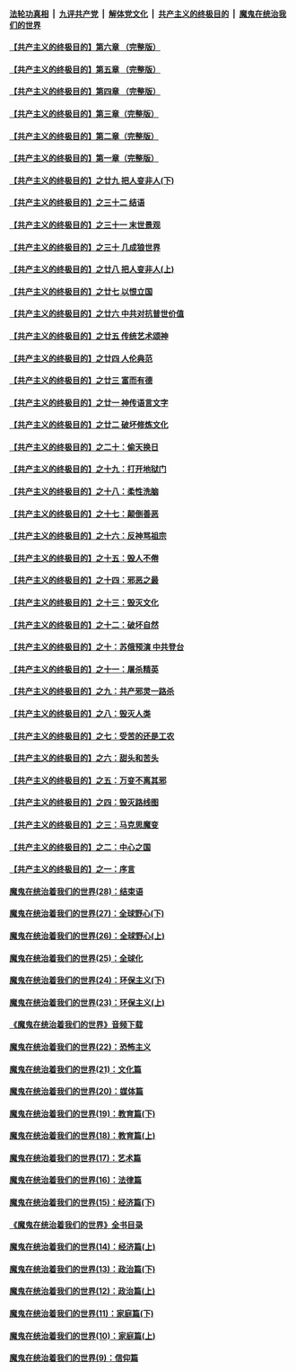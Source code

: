 

####  [法轮功真相](../../../../basic/blob/master/README.md?t=06262102) &nbsp;|&nbsp; [九评共产党](../../../../9ping.md/blob/master/README.md?t=06262102) &nbsp;|&nbsp; [解体党文化](../../../../jtdwh.md/blob/master/README.md?t=06262102)  &nbsp;|&nbsp; [共产主义的终极目的](../../../../gczydzjmd.md/blob/master/README.md?t=06262102) &nbsp;|&nbsp; [魔鬼在统治我们的世界](../../../../mgztzwmdsj.md/blob/master/README.md?t=06262102) 

#### [【共产主义的终极目的】第六章 （完整版）](../pages/nsc422/n11428913.md?t=06262102) 

#### [【共产主义的终极目的】第五章 （完整版）](../pages/nsc422/n11428912.md?t=06262102) 

#### [【共产主义的终极目的】第四章 （完整版）](../pages/nsc422/n11428907.md?t=06262102) 

#### [【共产主义的终极目的】第三章（完整版）](../pages/nsc422/n11428848.md?t=06262102) 

#### [【共产主义的终极目的】第二章（完整版）](../pages/nsc422/n11428831.md?t=06262102) 

#### [【共产主义的终极目的】第一章（完整版）](../pages/nsc422/n11417651.md?t=06262102) 

#### [【共产主义的终极目的】之廿九 把人变非人(下)](../pages/nsc422/n11344140.md?t=06262102) 

#### [【共产主义的终极目的】之三十二 结语](../pages/nsc422/n11360535.md?t=06262102) 

#### [【共产主义的终极目的】之三十一 末世景观](../pages/nsc422/n11351129.md?t=06262102) 

#### [【共产主义的终极目的】之三十 几成狼世界](../pages/nsc422/n11348280.md?t=06262102) 

#### [【共产主义的终极目的】之廿八 把人变非人(上)](../pages/nsc422/n11340492.md?t=06262102) 

#### [【共产主义的终极目的】之廿七 以恨立国](../pages/nsc422/n11336944.md?t=06262102) 

#### [【共产主义的终极目的】之廿六 中共对抗普世价值](../pages/nsc422/n11324785.md?t=06262102) 

#### [【共产主义的终极目的】之廿五 传统艺术颂神](../pages/nsc422/n11296396.md?t=06262102) 

#### [【共产主义的终极目的】之廿四 人伦典范](../pages/nsc422/n11296397.md?t=06262102) 

#### [【共产主义的终极目的】之廿三 富而有德](../pages/nsc422/n11283598.md?t=06262102) 

#### [【共产主义的终极目的】之廿一 神传语言文字](../pages/nsc422/n11263265.md?t=06262102) 

#### [【共产主义的终极目的】之廿二 破坏修炼文化](../pages/nsc422/n11245728.md?t=06262102) 

#### [【共产主义的终极目的】之二十：偷天换日](../pages/nsc422/n11238846.md?t=06262102) 

#### [【共产主义的终极目的】之十九：打开地狱门](../pages/nsc422/n11206376.md?t=06262102) 

#### [【共产主义的终极目的】之十八：柔性洗脑](../pages/nsc422/n11199994.md?t=06262102) 

#### [【共产主义的终极目的】之十七：颠倒善恶](../pages/nsc422/n11179782.md?t=06262102) 

#### [【共产主义的终极目的】之十六：反神骂祖宗](../pages/nsc422/n11166798.md?t=06262102) 

#### [【共产主义的终极目的】之十五：毁人不倦](../pages/nsc422/n11166792.md?t=06262102) 

#### [【共产主义的终极目的】之十四：邪恶之最](../pages/nsc422/n11150249.md?t=06262102) 

#### [【共产主义的终极目的】之十三：毁灭文化](../pages/nsc422/n11135227.md?t=06262102) 

#### [【共产主义的终极目的】之十二：破坏自然](../pages/nsc422/n11135214.md?t=06262102) 

#### [【共产主义的终极目的】之十：苏俄预演 中共登台](../pages/nsc422/n11118424.md?t=06262102) 

#### [【共产主义的终极目的】之十一：屠杀精英](../pages/nsc422/n11118442.md?t=06262102) 

#### [【共产主义的终极目的】之九：共产邪灵一路杀](../pages/nsc422/n11114139.md?t=06262102) 

#### [【共产主义的终极目的】之八：毁灭人类](../pages/nsc422/n11108503.md?t=06262102) 

#### [【共产主义的终极目的】之七：受苦的还是工农](../pages/nsc422/n11101809.md?t=06262102) 

#### [【共产主义的终极目的】之六：甜头和苦头](../pages/nsc422/n11096971.md?t=06262102) 

#### [【共产主义的终极目的】之五：万变不离其邪](../pages/nsc422/n11091285.md?t=06262102) 

#### [【共产主义的终极目的】之四：毁灭路线图](../pages/nsc422/n11086284.md?t=06262102) 

#### [【共产主义的终极目的】之三：马克思魔变](../pages/nsc422/n11061941.md?t=06262102) 

#### [【共产主义的终极目的】之二：中心之国](../pages/nsc422/n11047728.md?t=06262102) 

#### [【共产主义的终极目的】之一：序言](../pages/nsc422/n11086077.md?t=06262102) 

#### [魔鬼在统治着我们的世界(28)：结束语](../pages/nsc422/n10936246.md?t=06262102) 

#### [魔鬼在统治着我们的世界(27)：全球野心(下)](../pages/nsc422/n10928319.md?t=06262102) 

#### [魔鬼在统治着我们的世界(26)：全球野心(上)](../pages/nsc422/n10900318.md?t=06262102) 

#### [魔鬼在统治着我们的世界(25)：全球化](../pages/nsc422/n10788205.md?t=06262102) 

#### [魔鬼在统治着我们的世界(24)：环保主义(下)](../pages/nsc422/n10695307.md?t=06262102) 

#### [魔鬼在统治着我们的世界(23)：环保主义(上)](../pages/nsc422/n10688613.md?t=06262102) 

#### [《魔鬼在统治着我们的世界》音频下载](../pages/nsc422/n10635553.md?t=06262102) 

#### [魔鬼在统治着我们的世界(22)：恐怖主义](../pages/nsc422/n10614727.md?t=06262102) 

#### [魔鬼在统治着我们的世界(21)：文化篇](../pages/nsc422/n10597706.md?t=06262102) 

#### [魔鬼在统治着我们的世界(20)：媒体篇](../pages/nsc422/n10586579.md?t=06262102) 

#### [魔鬼在统治着我们的世界(19)：教育篇(下)](../pages/nsc422/n10564808.md?t=06262102) 

#### [魔鬼在统治着我们的世界(18)：教育篇(上)](../pages/nsc422/n10526970.md?t=06262102) 

#### [魔鬼在统治着我们的世界(17)：艺术篇](../pages/nsc422/n10499093.md?t=06262102) 

#### [魔鬼在统治着我们的世界(16)：法律篇](../pages/nsc422/n10485969.md?t=06262102) 

#### [魔鬼在统治着我们的世界(15)：经济篇(下)](../pages/nsc422/n10469975.md?t=06262102) 

#### [《魔鬼在统治着我们的世界》全书目录](../pages/nsc422/n10464261.md?t=06262102) 

#### [魔鬼在统治着我们的世界(14)：经济篇(上)](../pages/nsc422/n10457370.md?t=06262102) 

#### [魔鬼在统治着我们的世界(13)：政治篇(下)](../pages/nsc422/n10448270.md?t=06262102) 

#### [魔鬼在统治着我们的世界(12)：政治篇(上)](../pages/nsc422/n10444576.md?t=06262102) 

#### [魔鬼在统治着我们的世界(11)：家庭篇(下)](../pages/nsc422/n10440961.md?t=06262102) 

#### [魔鬼在统治着我们的世界(10)：家庭篇(上)](../pages/nsc422/n10435448.md?t=06262102) 

#### [魔鬼在统治着我们的世界(9)：信仰篇](../pages/nsc422/n10432159.md?t=06262102) 

